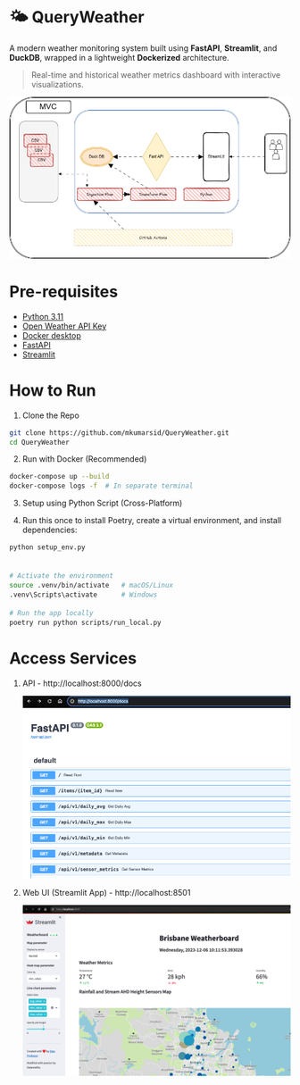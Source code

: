 # 🌤️ QueryWeather

A modern weather monitoring system built using **FastAPI**, **Streamlit**, and **DuckDB**, wrapped in a lightweight **Dockerized** architecture.

> Real-time and historical weather metrics dashboard with interactive visualizations.

![Query Weather Platform](images/QueryWeatherDesign.png "Modern Data Stack!")

# Pre-requisites

- [Python 3.11](https://www.python.org/downloads/)
- [Open Weather API Key](https://home.openweathermap.org/api_keys)
- [Docker desktop](https://docs.docker.com/desktop/install/)
- [FastAPI](https://fastapi.tiangolo.com/)
- [Streamlit](https://streamlit.io/)

# How to Run

1. Clone the Repo

```bash
git clone https://github.com/mkumarsid/QueryWeather.git
cd QueryWeather
```

2. Run with Docker (Recommended)

```bash
docker-compose up --build
docker-compose logs -f  # In separate terminal
```

3. Setup using Python Script (Cross-Platform)

4. Run this once to install Poetry, create a virtual environment, and install dependencies:

```bash
python setup_env.py


# Activate the environment
source .venv/bin/activate   # macOS/Linux
.venv\Scripts\activate      # Windows

# Run the app locally
poetry run python scripts/run_local.py
```

# Access Services

1. API - http://localhost:8000/docs

   ![FastAPI](images/fastapi.png "FastAPI")

2. Web UI (Streamlit App) - http://localhost:8501

   ![Streamlit App](images/streamlit.png "Streamlit App")
